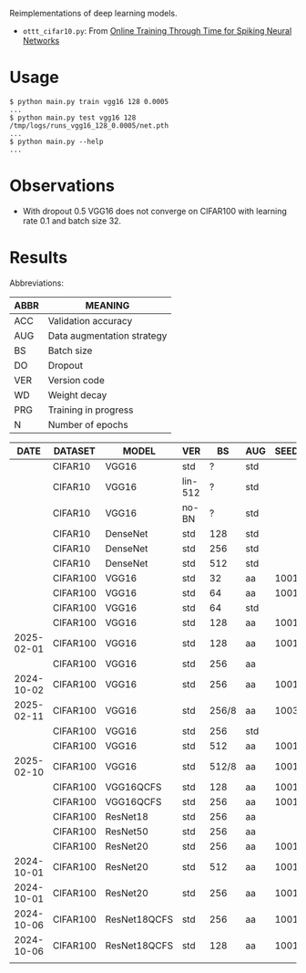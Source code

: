 Reimplementations of deep learning models.

* `ottt_cifar10.py`: From [Online Training Through Time for Spiking Neural Networks](https://arxiv.org/abs/2210.04195)

# Usage

    $ python main.py train vgg16 128 0.0005
    ...
    $ python main.py test vgg16 128 /tmp/logs/runs_vgg16_128_0.0005/net.pth
    ...
    $ python main.py --help
    ...


# Observations

* With dropout 0.5 VGG16 does not converge on CIFAR100 with learning rate 0.1 and batch
  size 32.

# Results

Abbreviations:

| ABBR | MEANING                    |
|------|----------------------------|
| ACC  | Validation accuracy        |
| AUG  | Data augmentation strategy |
| BS   | Batch size                 |
| DO   | Dropout                    |
| VER  | Version code               |
| WD   | Weight decay               |
| PRG  | Training in progress       |
| N    | Number of epochs           |


| DATE       | DATASET  | MODEL        | VER     | BS    | AUG | SEED | WD     | DO  | N   | ACC  | PRG |
|------------|----------|--------------|---------|-------|-----|------|--------|-----|-----|------|-----|
|            | CIFAR10  | VGG16        | std     | ?     | std |      | 0.0    | 0.5 |     | 93.6 | n   |
|            | CIFAR10  | VGG16        | lin-512 | ?     | std |      | 0.0    | 0.5 |     | 92.1 | n   |
|            | CIFAR10  | VGG16        | no-BN   | ?     | std |      | 0.0    | 0.5 |     | 92.6 | n   |
|            | CIFAR10  | DenseNet     | std     | 128   | std |      | 0.0    |     |     | 94.9 | n   |
|            | CIFAR10  | DenseNet     | std     | 256   | std |      | 0.0    |     |     | 94.6 | n   |
|            | CIFAR10  | DenseNet     | std     | 512   | std |      | 0.0    |     |     | 93.8 | n   |
|            | CIFAR100 | VGG16        | std     | 32    | aa  | 1001 | 0.0    | 0.0 |     | 74.9 | n   |
|            | CIFAR100 | VGG16        | std     | 64    | aa  | 1001 | 0.0    | 0.5 |     | 69.1 | n   |
|            | CIFAR100 | VGG16        | std     | 64    | std |      | 0.0    | 0.5 |     | 71.7 | n   |
|            | CIFAR100 | VGG16        | std     | 128   | aa  | 1001 | 0.0    | 0.5 |     | 75.4 | n   |
| 2025-02-01 | CIFAR100 | VGG16        | std     | 128   | aa  | 1001 | 0.0005 | 0.0 |     | 77.4 | n   |
|            | CIFAR100 | VGG16        | std     | 256   | aa  |      | 0.0    | 0.5 |     | 74.7 | n   |
| 2024-10-02 | CIFAR100 | VGG16        | std     | 256   | aa  | 1001 | 0.0005 | 0.0 |     | 77.6 | n   |
| 2025-02-11 | CIFAR100 | VGG16        | std     | 256/8 | aa  | 1003 | 0.0004 | 0.0 | 600 | 74.3 | y   |
|            | CIFAR100 | VGG16        | std     | 256   | std |      | 0.0    | 0.5 |     | 70.7 | n   |
|            | CIFAR100 | VGG16        | std     | 512   | aa  | 1001 | 0.0    | 0.0 |     | 72.9 | n   |
| 2025-02-10 | CIFAR100 | VGG16        | std     | 512/8 | aa  | 1001 | 0.0005 | 0.0 |     | 73.4 | n   |
|            | CIFAR100 | VGG16QCFS    | std     | 128   | aa  | 1001 | 0.0    | 0.0 |     | 53.9 | n   |
|            | CIFAR100 | VGG16QCFS    | std     | 256   | aa  | 1001 | 0.0    | 0.5 |     | 72.0 | n   |
|            | CIFAR100 | ResNet18     | std     | 256   | aa  |      | 0.0    |     |     | 59.1 | n   |
|            | CIFAR100 | ResNet50     | std     | 256   | aa  |      | 0.0    |     |     | 47.8 | n   |
|            | CIFAR100 | ResNet20     | std     | 256   | aa  | 1001 | 0.0    |     |     | 67.2 | n   |
| 2024-10-01 | CIFAR100 | ResNet20     | std     | 512   | aa  | 1001 | 0.0    | 0.0 |     | 69.1 | n   |
| 2024-10-01 | CIFAR100 | ResNet20     | std     | 256   | aa  | 1001 | 0.0    | 0.0 |     | 69.4 | n   |
| 2024-10-06 | CIFAR100 | ResNet18QCFS | std     | 256   | aa  | 1001 | 0.0005 | 0.0 |     | 79.8 | n   |
| 2024-10-06 | CIFAR100 | ResNet18QCFS | std     | 128   | aa  | 1001 | 0.0005 | 0.0 |     | 80.3 | n   |
|            |          |              |         |       |     |      |        |     |     |      |     |
